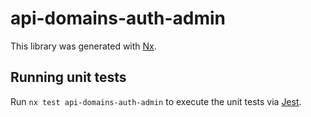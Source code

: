 <!-- gitbook-ignore -->

# api-domains-auth-admin

This library was generated with [Nx](https://nx.dev).

## Running unit tests

Run `nx test api-domains-auth-admin` to execute the unit tests via [Jest](https://jestjs.io).
